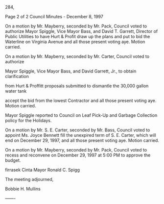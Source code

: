 284,

Page 2 of 2
Council Minutes - December 8, 1997

On a motion by Mr. Mayberry, seconded by Mr. Pack, Council voted to authorize
Mayor Spiggle, Vice Mayor Bass, and David T. Garrett, Director of Public Utilities to
have Hurt & Profit draw up the plans and put to bid the Waterline on Virginia Avenue
and all those present voting aye. Motion carried.

On a motion by Mr. Mayberry, seconded by Mr. Carter, Council voted to authorize

Mayor Spiggle, Vice Mayor Bass, and David Garrett, Jr., to obtain clarification

from Hurt & Proffitt proposals submitted to dismantle the 30,000 gallon water tank

accept the bid from the lowest Contractor and all those present voting aye. Motion carried.

Mayor Spiggle reported to Council on Leaf Pick-Up and Garbage Collection
policy for the Holidays.

On a motion by Mr. S. E. Carter, seconded by Mr. Bass, Council voted to appoint
Ms. Joyce Bennett fill the unexpired term of S. E. Carter, which will end on
December 29, 1997, and all those present voting aye. Motion carried.

On a motion by Mr. Mayberry, seconded by Mr. Pack, Council voted to recess
and reconvene on December 29, 1997 at 5:00 PM to approve the budget.

firrasek Cinta Mayor
Ronald C. Spigg

The meeting adjourned,

Bobbie H. Mullins

——-

